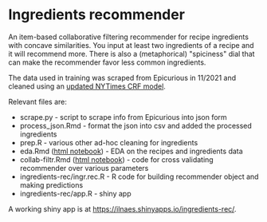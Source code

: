 # Ingredients recommender

An item-based collaborative filtering recommender for recipe ingredients with concave similarities.  You input at least two ingredients of a recipe and it will recommend more.  There is also a (metaphorical) "spiciness" dial that can make the recommender favor less common ingredients.

The data used in training was scraped from Epicurious in 11/2021 and cleaned using an [updated NYTimes CRF model](https://github.com/mtlynch/ingredient-phrase-tagger).

Relevant files are:

* scrape.py - script to scrape info from Epicurious into json form
* process\_json.Rmd - format the json into csv and added the processed ingredients
* prep.R - various other ad-hoc cleaning for ingredients
* eda.Rmd ([html notebook](https://ilnaes.github.io/food-rec/eda.nb.html)) - EDA on the recipes and ingredients data
* collab-filtr.Rmd ([html notebook](https://ilnaes.github.io/food-rec/collab-filtr.html)) - code for cross validating recommender over various parameters
* ingredients-rec/ingr.rec.R - R code for building recommender object and making predictions
* ingredients-rec/app.R - shiny app

A working shiny app is at https://ilnaes.shinyapps.io/ingredients-rec/.
